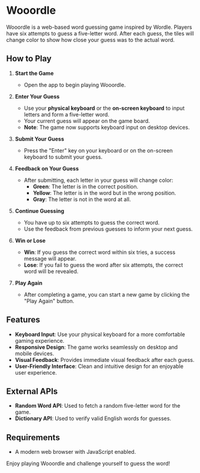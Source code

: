 # Wooordle

Wooordle is a web-based word guessing game inspired by Wordle. Players have six attempts to guess a five-letter word. After each guess, the tiles will change color to show how close your guess was to the actual word.

## How to Play

1. **Start the Game**

   - Open the app to begin playing Wooordle.

2. **Enter Your Guess**

   - Use your **physical keyboard** or the **on-screen keyboard** to input letters and form a five-letter word.
   - Your current guess will appear on the game board.
   - **Note**: The game now supports keyboard input on desktop devices.

3. **Submit Your Guess**

   - Press the "Enter" key on your keyboard or on the on-screen keyboard to submit your guess.

4. **Feedback on Your Guess**

   - After submitting, each letter in your guess will change color:
     - **Green**: The letter is in the correct position.
     - **Yellow**: The letter is in the word but in the wrong position.
     - **Gray**: The letter is not in the word at all.

5. **Continue Guessing**

   - You have up to six attempts to guess the correct word.
   - Use the feedback from previous guesses to inform your next guess.

6. **Win or Lose**

   - **Win**: If you guess the correct word within six tries, a success message will appear.
   - **Lose**: If you fail to guess the word after six attempts, the correct word will be revealed.

7. **Play Again**

   - After completing a game, you can start a new game by clicking the "Play Again" button.

## Features

- **Keyboard Input**: Use your physical keyboard for a more comfortable gaming experience.
- **Responsive Design**: The game works seamlessly on desktop and mobile devices.
- **Visual Feedback**: Provides immediate visual feedback after each guess.
- **User-Friendly Interface**: Clean and intuitive design for an enjoyable user experience.

## External APIs

- **Random Word API**: Used to fetch a random five-letter word for the game.
- **Dictionary API**: Used to verify valid English words for guesses.

## Requirements

- A modern web browser with JavaScript enabled.

Enjoy playing Wooordle and challenge yourself to guess the word!